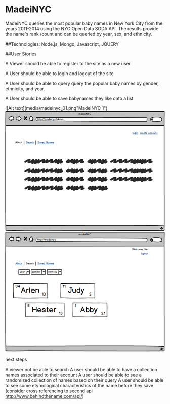 # MadeiNYC

MadeiNYC queries the most popular baby names in New York City from the years 2011-2014 using the NYC Open Data SODA API.  The results provide the name's rank /count and can be queried by year, sex, and ethnicity. 


##Technologies: 
Node.js, Mongo, Javascript, JQUERY

##User Stories

A Viewer should be able to register to the site as a new user

A User should be able to login and logout of the site

A User should be able to query query the popular baby names by gender, ethnicity, and year.

A User should be able to save babynames they like onto a list


![Alt text](media/madeinyc_01.png"MadeiNYC 1")
![Alt text](media/madeinyc_02.png "MadeiNYC 2")
![Alt text](media/madeinyc_03.png "MadeiNYC 3")


next steps

A viewer not be able to search
A user should be able to have a collection names associated to their account
A user should be able to see a randomized collection of names based on their query
A user should be able to see some etymological characteristics of the name before they save 
(consider cross referencing to second api http://www.behindthename.com/api/)

